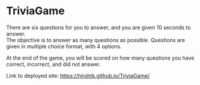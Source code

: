 # TriviaGame
There are six questions for you to answer, and you are given 10 seconds to answer.  
The objective is to answer as many questions as possible.  Questions are given in multiple choice format, with 4 options.

At the end of the game, you will be scored on how many questions you have correct, incorrect, and did not answer.

Link to deployed site: https://hirohtk.github.io/TriviaGame/

